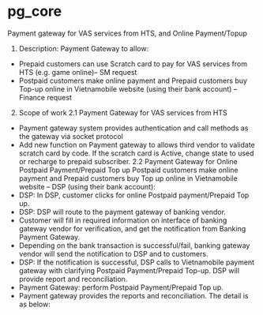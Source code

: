 pg_core
=======
Payment gateway for VAS services from HTS, and Online Payment/Topup
1.	Description: Payment Gateway to allow:
-	Prepaid customers can use Scratch card to pay for VAS services from HTS (e.g. game online)– SM request
-	Postpaid customers make online payment and Prepaid customers buy Top-up online in Vietnamobile website (using their bank account) – Finance request
2.	Scope of work
2.1	Payment Gateway for VAS services from HTS
-	Payment gateway system provides authentication and call methods as the gateway via socket protocol
-	Add new function on Payment gateway to allows third vendor to validate scratch card by code. If the scratch card is Active, change state to used or recharge to prepaid subscriber.
2.2 Payment Gateway for Online Postpaid Payment/Prepaid Top up 
Postpaid customers make online payment and Prepaid customers buy Top up online in Vietnamobile website – DSP (using their bank account):
-	DSP: In DSP, customer clicks for online Postpaid payment/Prepaid Top up.
-	DSP: DSP will route to the payment gateway of banking vendor. 
-	Customer will fill in required information on interface of banking gateway vendor for verification, and get the notification from Banking Payment Gateway. 
-	Depending on the bank transaction is successful/fail, banking gateway vendor will send the notification to DSP and to customers.
-	DSP: If the notification is successful, DSP calls to Vietnamobile payment gateway with clarifying Postpaid Payment/Prepaid Top-up. DSP will provide report and reconciliation. 
-	Payment Gateway: perform Postpaid Payment/Prepaid Top up. 
-	Payment gateway provides the reports and reconciliation.
The detail is as below: 



